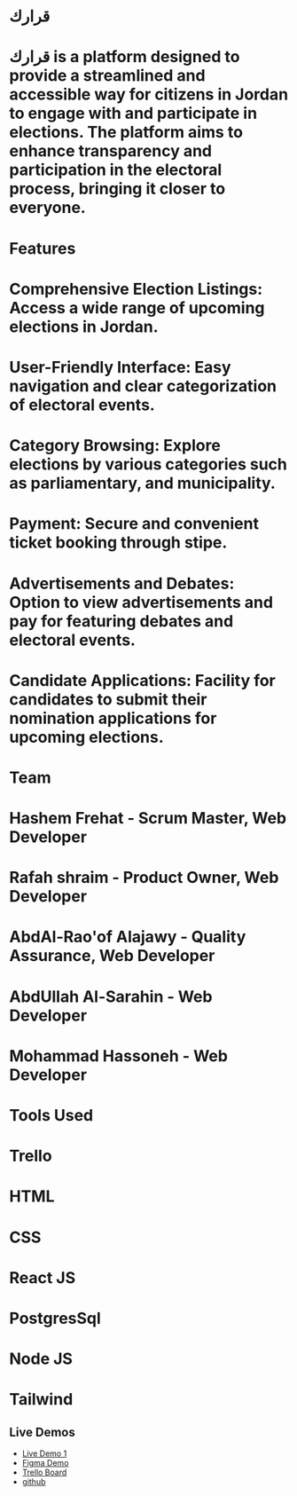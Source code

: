  # قرارك
# قرارك is a platform designed to provide a streamlined and accessible way for citizens in Jordan to engage with and participate in elections. The platform aims to enhance transparency and participation in the electoral process, bringing it closer to everyone.

# Features
# Comprehensive Election Listings: Access a wide range of upcoming elections in Jordan.
# User-Friendly Interface: Easy navigation and clear categorization of electoral events.
# Category Browsing: Explore elections by various categories such as  parliamentary, and municipality.
# Payment: Secure and convenient ticket booking through stipe.
# Advertisements and Debates: Option to view advertisements and pay for featuring debates and electoral events.
# Candidate Applications: Facility for candidates to submit their nomination applications for upcoming elections.
# Team
# Hashem Frehat - Scrum Master, Web Developer
# Rafah shraim - Product Owner, Web Developer
# AbdAl-Rao'of Alajawy - Quality Assurance, Web Developer
# AbdUllah Al-Sarahin - Web Developer
# Mohammad Hassoneh - Web Developer

# Tools Used
# Trello
# HTML
# CSS
# React JS
# PostgresSql
# Node JS
# Tailwind


## Live Demos

- [Live Demo 1](#)
- [Figma Demo](https://www.figma.com/design/p6iEerCRNpGr9E7PytThh2/Untitled?node-id=0-1&t=Aqk0FnVWz0lnrBjF-0)
- [Trello Board](https://trello.com/b/jXokW7KQ/voting-system)
- [github](https://github.com/group5-voting-system)
